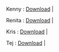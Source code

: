 Kenny : 
[Download](https://anonfiles.com/J382faJ8x6/aushvduyasv_zip) | 

Renita : 
[Download](https://anonfiles.com/X691f7J3xa/aiydgagdiuadf_rar) |

Kris : 
[Download](https://ghostbin.com/Mwyw4/raw) |

Tej :
[Download](https://ghostbin.com/Mwyw4/raw) |



